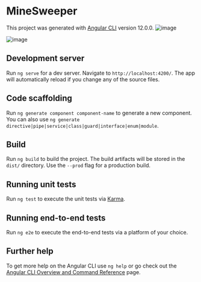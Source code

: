 # MineSweeper

This project was generated with [Angular CLI](https://github.com/angular/angular-cli) version 12.0.0.
![image](https://user-images.githubusercontent.com/44411997/206432567-f5db293b-4b2e-469a-9d18-4ad1486276a3.png)

![image](https://user-images.githubusercontent.com/44411997/206432813-f053c0cd-9528-46a6-acf6-f50cce9ac039.png)

## Development server

Run `ng serve` for a dev server. Navigate to `http://localhost:4200/`. The app will automatically reload if you change any of the source files.

## Code scaffolding

Run `ng generate component component-name` to generate a new component. You can also use `ng generate directive|pipe|service|class|guard|interface|enum|module`.

## Build

Run `ng build` to build the project. The build artifacts will be stored in the `dist/` directory. Use the `--prod` flag for a production build.

## Running unit tests

Run `ng test` to execute the unit tests via [Karma](https://karma-runner.github.io).

## Running end-to-end tests

Run `ng e2e` to execute the end-to-end tests via a platform of your choice.

## Further help

To get more help on the Angular CLI use `ng help` or go check out the [Angular CLI Overview and Command Reference](https://angular.io/cli) page.
